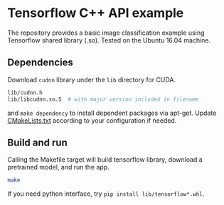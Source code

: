 # Tensorflow C++ API example

The repository provides a basic image classification example using Tensorflow shared library (.so).
Tested on the Ubuntu 16.04 machine.


## Dependencies

Download `cudnn` library under the `lib` directory for CUDA.

```bash
lib/cudnn.h
lib/libcudnn.so.5  # with major version included in filename
```

and `make dependency` to install dependent packages via apt-get.
Update [CMakeLists.txt](CMakeLists.txt) according to your configuration if needed.


## Build and run

Calling the Makefile target will build tensorflow library,
download a pretrained model, and run the app.

```bash
make
```

If you need python interface, try `pip install lib/tensorflow*.whl`.